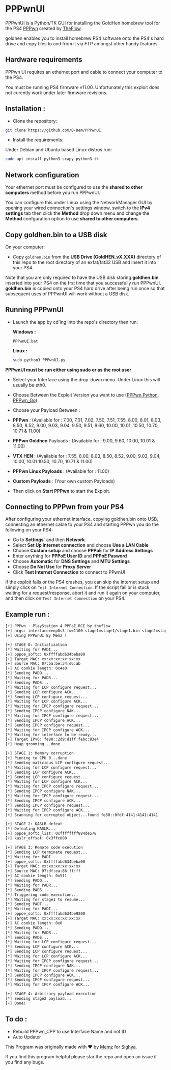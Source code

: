 # PPPwnUI
PPPwnUI is a Python/TK GUI for installing the GoldHen homebrew tool for the PS4 [PPPwn](https://github.com/TheOfficialFloW/PPPwn/) created by [TheFlow](https://github.com/TheOfficialFloW/).

goldhen enables you to install homebrew PS4 software onto the PS4's hard drive and copy files to and from it via FTP amongst other handy features.

## Hardware requirements

PPPwn UI requires an ethernet port and cable to connect your computer to the PS4.

You must be running PS4 firmware v11.00. Unfortunately this exploit does not curently work under later firmware revisions.


## Installation :

- Clone the repository:

```sh
git clone https://github.com/B-Dem/PPPwnUI
```

- Install the requirements:

Under Debian and Ubuntu based Linux distros run:

```sh
sudo apt install python3-scapy python3-tk
```

## Network configuration

Your ethernet port must be configured to use the **shared to other computers** method before you run PPPwnUI.

You can configure this under Linux using the NetworkManager GUI by opening your wired connection's settings window, switch to the **IPv4 settings** tab then click the **Method** drop down menu and change the **Method** confguration option to use **shared to other computers**.

## Copy goldhen.bin to a USB disk

On your computer:

- Copy `goldhen.bin` from the **USB Drive (GoldHEN_vX.XXX)** directory of this repo to the root directory of an exfat/fat32 USB and insert it into your PS4.

Note that you are only required to have the USB disk storing **goldhen.bin** inserted into your PS4 on the frst time that you successfully run PPPwnUI. **goldhen.bin** is copied onto your PS4 hard drive after being run once so that subsequent uses of PPPwnUI will work without a USB disk.

## Running PPPwnUI

- Launch the app by cd'ing into the repo's directory then run:

  **Windows :**
  
  ```PPPwnUI.bat```

  **Linux :**

  ```sh
  sudo python3 PPPwnUI.py
  ```

**PPPwnUI must be run either using sudo or as the root user**

- Select your Interface using the drop-down menu. Under Linux this will usually be eth0.

- Choose Between the Exploit Version you want to use ([PPPwn Python](https://github.com/TheOfficialFloW/PPPwn), [PPPwn_Go](https://github.com/BestPig/PPPwn_go))

- Choose your Payload Between :

- **PPPwn** : (Available for : 7.00, 7.01, 7.02, 7.50, 7.51, 7.55, 8.00, 8.01, 8.03, 8.50, 8.52, 9.00, 9.03, 9.04, 9.50, 9.51, 9.60, 10.00, 10.01, 10.50, 10.70, 10.71 & 11.00)

- **PPPwn Goldhen** Payloads : (Available for : 9.00, 9.60, 10.00, 10.01 & 11.00)

- **VTX HEN** : (Available for : 7.55, 8.00, 8.03, 8.50, 8.52, 9.00, 9.03, 9.04, 10.00, 10.01 10.50, 10.70, 10.71 & 11.00)

- **PPPwn Linux Payloads** : (Available for : 11.00) 

- **Custom Payloads** : (Your own custom Payloads)
 

- Then click on **Start PPPwn** to start the Exploit.


## Connecting to PPPwn from your PS4

After configuring your ethernet interface, copying goldhen.bin onto USB, connecting an ethernet cable to your PS4 and starting PPPwn you do the following on your PS4:

- Go to **Settings**` and then **Network**
- Select **Set Up Internet connection** and choose **Use a LAN Cable**
- Choose **Custom setup** and choose **PPPoE** for **IP Address Settings**
- Enter anything for **PPPoE User ID** and **PPPoE Pasword**
- Choose **Automatic** for **DNS Settings** and **MTU Settings**
- Choose **Do Not Use** for **Proxy Server**
- Click **Test Internet Connection** to connect to PPwnUI

If the exploit fails or the PS4 crashes, you can skip the internet setup and simply click on `Test Internet Connection`. If the script fail or is stuck waiting for a request/response, abort it and run it again on your computer, and then click on `Test Internet Connection` on your PS4.


## Example run : 

```sh
[+] PPPwn - PlayStation 4 PPPoE RCE by theflow
[+] args: interface=enp0s3 fw=1100 stage1=stage1/stage1.bin stage2=stage2/stage2.bin
[+] Using PPPwnUI By Memz !

[+] STAGE 0: Initialization
[*] Waiting for PADI...
[+] pppoe_softc: 0xffffabd634beba00
[+] Target MAC: xx:xx:xx:xx:xx:xx
[+] Source MAC: 07:ba:be:34:d6:ab
[+] AC cookie length: 0x4e0
[*] Sending PADO...
[*] Waiting for PADR...
[*] Sending PADS...
[*] Waiting for LCP configure request...
[*] Sending LCP configure ACK...
[*] Sending LCP configure request...
[*] Waiting for LCP configure ACK...
[*] Waiting for IPCP configure request...
[*] Sending IPCP configure NAK...
[*] Waiting for IPCP configure request...
[*] Sending IPCP configure ACK...
[*] Sending IPCP configure request...
[*] Waiting for IPCP configure ACK...
[*] Waiting for interface to be ready...
[+] Target IPv6: fe80::2d9:d1ff:febc:83e4
[+] Heap grooming...done

[+] STAGE 1: Memory corruption
[+] Pinning to CPU 0...done
[*] Sending malicious LCP configure request...
[*] Waiting for LCP configure request...
[*] Sending LCP configure ACK...
[*] Sending LCP configure request...
[*] Waiting for LCP configure ACK...
[*] Waiting for IPCP configure request...
[*] Sending IPCP configure NAK...
[*] Waiting for IPCP configure request...
[*] Sending IPCP configure ACK...
[*] Sending IPCP configure request...
[*] Waiting for IPCP configure ACK...
[+] Scanning for corrupted object...found fe80::0fdf:4141:4141:4141

[+] STAGE 2: KASLR defeat
[*] Defeating KASLR...
[+] pppoe_softc_list: 0xffffffff884de578
[+] kaslr_offset: 0x3ffc000

[+] STAGE 3: Remote code execution
[*] Sending LCP terminate request...
[*] Waiting for PADI...
[+] pppoe_softc: 0xffffabd634beba00
[+] Target MAC: xx:xx:xx:xx:xx:xx
[+] Source MAC: 97:df:ea:86:ff:ff
[+] AC cookie length: 0x511
[*] Sending PADO...
[*] Waiting for PADR...
[*] Sending PADS...
[*] Triggering code execution...
[*] Waiting for stage1 to resume...
[*] Sending PADT...
[*] Waiting for PADI...
[+] pppoe_softc: 0xffffabd634be9200
[+] Target MAC: xx:xx:xx:xx:xx:xx
[+] AC cookie length: 0x0
[*] Sending PADO...
[*] Waiting for PADR...
[*] Sending PADS...
[*] Waiting for LCP configure request...
[*] Sending LCP configure ACK...
[*] Sending LCP configure request...
[*] Waiting for LCP configure ACK...
[*] Waiting for IPCP configure request...
[*] Sending IPCP configure NAK...
[*] Waiting for IPCP configure request...
[*] Sending IPCP configure ACK...
[*] Sending IPCP configure request...
[*] Waiting for IPCP configure ACK...

[+] STAGE 4: Arbitrary payload execution
[*] Sending stage2 payload...
[+] Done!
```

## To do : 

- Rebuild PPPwn_CPP to use Interface Name and not ID  
- Auto Updater

This Program was originally made with ❤️ by [Memz](https://github.com/B-Dem) for [Sighya](https://sighya.fr).

If you find this program helpful please star the repo and open an issue if you find any bugs.

